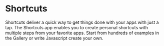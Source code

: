 # Shortcuts

Shortcuts deliver a quick way to get things done with your apps with just a tap. 
The Shortcuts app enables you to create personal shortcuts with multiple steps from your favorite apps. 
Start from hundreds of examples in the Gallery or write Javascript create your own.
